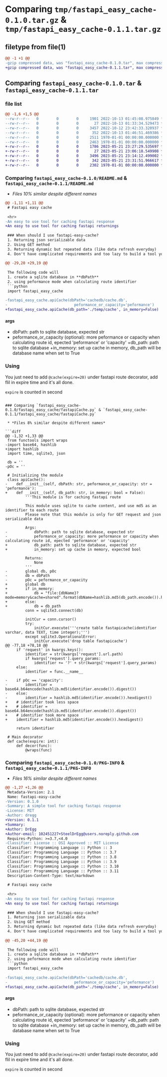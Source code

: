 # Comparing `tmp/fastapi_easy_cache-0.1.0.tar.gz` & `tmp/fastapi_easy_cache-0.1.1.tar.gz`

## filetype from file(1)

```diff
@@ -1 +1 @@
-gzip compressed data, was "fastapi_easy_cache-0.1.0.tar", max compression
+gzip compressed data, was "fastapi_easy_cache-0.1.1.tar", max compression
```

## Comparing `fastapi_easy_cache-0.1.0.tar` & `fastapi_easy_cache-0.1.1.tar`

### file list

```diff
@@ -1,6 +1,5 @@
--rw-r--r--   0        0        0     1901 2022-10-13 01:45:08.975849 fastapi_easy_cache-0.1.0/README.md
--rw-r--r--   0        0        0       27 2022-10-13 01:33:34.529473 fastapi_easy_cache-0.1.0/fastapi_easy_cache/__init__.py
--rw-r--r--   0        0        0     3457 2022-10-12 23:42:33.320937 fastapi_easy_cache-0.1.0/fastapi_easy_cache/fastapiCache.py
--rw-r--r--   0        0        0      352 2022-10-13 01:46:51.469386 fastapi_easy_cache-0.1.0/pyproject.toml
--rw-r--r--   0        0        0     2511 1970-01-01 00:00:00.000000 fastapi_easy_cache-0.1.0/setup.py
--rw-r--r--   0        0        0     2463 1970-01-01 00:00:00.000000 fastapi_easy_cache-0.1.0/PKG-INFO
+-rw-r--r--   0        0        0     1786 2023-05-21 23:27:29.535697 fastapi_easy_cache-0.1.1/README.md
+-rw-r--r--   0        0        0       27 2023-05-21 23:06:18.549908 fastapi_easy_cache-0.1.1/fastapi_easy_cache/__init__.py
+-rw-r--r--   0        0        0     3496 2023-05-21 23:14:12.499002 fastapi_easy_cache-0.1.1/fastapi_easy_cache/fastapiCache.py
+-rw-r--r--   0        0        0      342 2023-05-21 23:31:51.966617 fastapi_easy_cache-0.1.1/pyproject.toml
+-rw-r--r--   0        0        0     2302 1970-01-01 00:00:00.000000 fastapi_easy_cache-0.1.1/PKG-INFO
```

### Comparing `fastapi_easy_cache-0.1.0/README.md` & `fastapi_easy_cache-0.1.1/README.md`

 * *Files 10% similar despite different names*

```diff
@@ -1,11 +1,11 @@
 # Fastapi easy cache
 
 <hr>
-An easy to use tool for caching fastapi response
+An easy to use tool for caching fastapi returnings
 
 ### When should I use fastapi-easy-cache?
 1. Returning json serializable data
 2. Using GET method
 3. Returning dynamic but repeated data (like data refresh everyday)
 4. Don't have complicated requirements and too lazy to build a tool yourself
 
@@ -29,20 +29,19 @@
 
 The following code will
 1. create a sqlite database in **dbPath**
 2. using peformance mode when calculating route identifier
 ```python
 import fastapi_easy_cache
 
-fastapi_easy_cache.apiCache(dbPath='cachedb/cache.db',
-                              peformance_or_capacity='peformance')
+fastapi_easy_cache.apiCache(db_path='./temp/cache', in_memory=False)
 ```
 #### args
-    dbPath: path to sqlite database, expected str
-    peformance_or_capacity (optional): more peformance or capacity when calculating route id, epected 'peformance' or 'capacity'
+db_path: path to sqlite database
+in_memory: set up cache in memory, db_path will be database name when set to True
 
 
 ### Using
 You just need to add `@cache(expire=20)` under fastapi route decorator, add flil in expire time and it's all done.
 
 `expire` is counted in second
```

### Comparing `fastapi_easy_cache-0.1.0/fastapi_easy_cache/fastapiCache.py` & `fastapi_easy_cache-0.1.1/fastapi_easy_cache/fastapiCache.py`

 * *Files 8% similar despite different names*

```diff
@@ -1,32 +1,33 @@
 from functools import wraps
-import base64, hashlib
+import hashlib
 import time, sqlite3, json
 
 db = ''
-pOc = ''
 
 # Initializing the module
 class apiCache():
-    def __init__(self, dbPath: str, peformance_or_capacity: str = 'peformance'):
+    def __init__(self, db_path: str, in_memory: bool = False):
         '''This module is for caching fastapi route
 
         This module uses sqlite to cache content, and use md5 as an identifier to each route
         Please note that this module is only for GET request and json serializable data
 
         Args:
-            dbPath: path to sqlite database, expected str
-            peformance_or_capacity: more peformance or capacity when calculating route id, epected 'peformance' or 'capacity'
+            db_path: path to sqlite database, expected str
+            in_memory: set up cache in memory, expected bool
 
         Returns:
             None
         '''
-        global db, pOc
-        db = dbPath
-        pOc = peformance_or_capacity
+        global db
+        if in_memory:
+            db = "file:{dbName}?mode=memory&cache=shared".format(dbName=hashlib.md5(db_path.encode()).hexdigest())
+        else:
+            db = db_path
         conn = sqlite3.connect(db)
 
         initCur = conn.cursor()
         try:
             initCur.execute('''create table fastapicache(identifier varchar, data TEXT, time integer);''')
         except sqlite3.OperationalError:
             initCur.execute('drop table fastapicache')
@@ -77,18 +78,18 @@
     if 'request' in kwargs.keys():
         identifier = str(kwargs['request'].url.path)
         if kwargs['request'].query_params:
             identifier += '?' + str(kwargs['request'].query_params)
     else:
         identifier = func.__name__
 
-    if pOc == 'capacity':
-        identifier = base64.b64encode(hashlib.md5(identifier.encode()).digest())
-    else:
-        identifier = hashlib.md5(identifier.encode()).hexdigest()
+    # identifier took less space
+    # identifier = base64.b64encode(hashlib.md5(identifier.encode()).digest())
+    # identifier took more space
+    identifier = hashlib.md5(identifier.encode()).hexdigest()
 
     return identifier
 
 # Main decorator
 def cache(expire: int):
     def decor(func):
         @wraps(func)
```

### Comparing `fastapi_easy_cache-0.1.0/PKG-INFO` & `fastapi_easy_cache-0.1.1/PKG-INFO`

 * *Files 16% similar despite different names*

```diff
@@ -1,27 +1,26 @@
 Metadata-Version: 2.1
 Name: fastapi-easy-cache
-Version: 0.1.0
-Summary: A simple tool for caching fastapi response
-License: MIT
-Author: dregg
+Version: 0.1.1
+Summary: 
+Author: DrEgg
+Author-email: 102451227+SteelDrEgg@users.noreply.github.com
 Requires-Python: >=3.7,<4.0
-Classifier: License :: OSI Approved :: MIT License
 Classifier: Programming Language :: Python :: 3
 Classifier: Programming Language :: Python :: 3.7
 Classifier: Programming Language :: Python :: 3.8
 Classifier: Programming Language :: Python :: 3.9
 Classifier: Programming Language :: Python :: 3.10
 Classifier: Programming Language :: Python :: 3.11
 Description-Content-Type: text/markdown
 
 # Fastapi easy cache
 
 <hr>
-An easy to use tool for caching fastapi response
+An easy to use tool for caching fastapi returnings
 
 ### When should I use fastapi-easy-cache?
 1. Returning json serializable data
 2. Using GET method
 3. Returning dynamic but repeated data (like data refresh everyday)
 4. Don't have complicated requirements and too lazy to build a tool yourself
 
@@ -45,20 +44,19 @@
 
 The following code will
 1. create a sqlite database in **dbPath**
 2. using peformance mode when calculating route identifier
 ```python
 import fastapi_easy_cache
 
-fastapi_easy_cache.apiCache(dbPath='cachedb/cache.db',
-                              peformance_or_capacity='peformance')
+fastapi_easy_cache.apiCache(db_path='./temp/cache', in_memory=False)
 ```
 #### args
-    dbPath: path to sqlite database, expected str
-    peformance_or_capacity (optional): more peformance or capacity when calculating route id, epected 'peformance' or 'capacity'
+db_path: path to sqlite database
+in_memory: set up cache in memory, db_path will be database name when set to True
 
 
 ### Using
 You just need to add `@cache(expire=20)` under fastapi route decorator, add flil in expire time and it's all done.
 
 `expire` is counted in second
```

